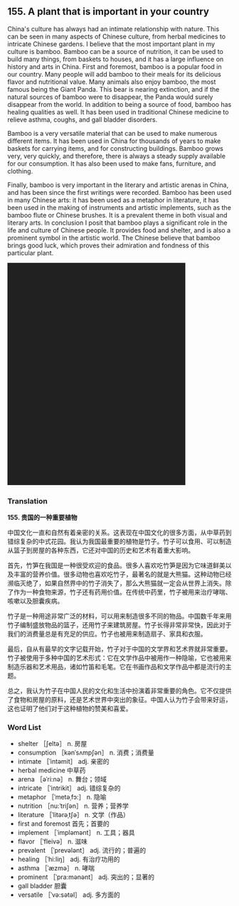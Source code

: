 ## 155. A plant that is important in your country

China's culture has always had an intimate relationship with nature. This can be seen in many aspects of Chinese culture, from herbal medicines to intricate Chinese gardens. I believe that the most important plant in my culture is bamboo. Bamboo can be a source of nutrition, it can be used to build many things, from baskets to houses, and it has a large influence on history and arts in China. First and foremost, bamboo is a popular food in our country. Many people will add bamboo to their meals for its delicious flavor and nutritional value. Many animals also enjoy bamboo, the most famous being the Giant Panda. This bear is nearing extinction, and if the natural sources of bamboo were to disappear, the Panda would surely disappear from the world. In addition to being a source of food, bamboo has healing qualities as well. It has been used in traditional Chinese medicine to relieve asthma, coughs, and gall bladder disorders.

Bamboo is a very versatile material that can be used to make numerous different items. It has been used in China for thousands of years to make baskets for carrying items, and for constructing buildings. Bamboo grows very, very quickly, and therefore, there is always a steady supply available for our consumption. It has also been used to make fans, furniture, and clothing.

Finally, bamboo is very important in the literary and artistic arenas in China, and has been since the first writings were recorded. Bamboo has been used in many Chinese arts: it has been used as a metaphor in literature, it has been used in the making of instruments and artistic implements, such as the bamboo flute or Chinese brushes. It is a prevalent theme in both visual and literary arts. In conclusion I posit that bamboo plays a significant role in the life and culture of Chinese people. It provides food and shelter, and is also a prominent symbol in the artistic world. The Chinese believe that bamboo brings good luck, which proves their admiration and fondness of this particular plant.

![](images/padding_400x500.png)

### Translation

**155. 贵国的一种重要植物**

中国文化一直和自然有着亲密的关系。这表现在中国文化的很多方面，从中草药到错综复杂的中式花园。我认为我国最重要的植物是竹子。竹子可以食用、可以制造从篮子到房屋的各种东西，它还对中国的历史和艺术有着重大影响。

首先，竹笋在我国是一种很受欢迎的食品。很多人喜欢吃竹笋是因为它味道鲜美以及丰富的营养价值。很多动物也喜欢吃竹子，最著名的就是大熊猫。这种动物已经濒临灭绝了，如果自然界中的竹子消失了，那么大熊猫就一定会从世界上消失。除了作为一种食物来源，竹子还有药用价值。在传统中药里，竹子被用来治疗哮喘、咳嗽以及胆囊疾病。

竹子是一种用途非常广泛的材料，可以用来制造很多不同的物品。中国数千年来用竹子编制盛放物品的篮子，还用竹子来建筑房屋。竹子长得非常非常快，因此对于我们的消费量总是有充足的供应。竹子也被用来制造扇子、家具和衣服。

最后，自从有最早的文字记载开始，竹子对于中国的文学界和艺术界就非常重要。竹子被使用于多种中国的艺术形式：它在文学作品中被用作一种隐喻，它也被用来制造乐器和艺术用品，诸如竹笛和毛笔。它在书画作品和文学作品中都是流行的主题。

总之，我认为竹子在中国人民的文化和生活中扮演着非常重要的角色。它不仅提供了食物和房屋的原料，还是艺术世界中突出的象征。中国人认为竹子会带来好运，这也证明了他们对于这种植物的赞美和喜爱。

### Word List

+ shelter ［ʃeltə］ n. 房屋
+ consumption ［kənˈsʌmpʃən］ n. 消费；消费量
+ intimate ［ˈintəmit］ adj. 亲密的
+ herbal medicine 中草药
+ arena ［əˈri:nə］ n. 舞台；领域
+ intricate ［ˈintrikit］ adj. 错综复杂的
+ metaphor ［ˈmetəˌfɔ:］ n. 隐喻
+ nutrition ［nu:ˈtriʃən］ n. 营养；营养学
+ literature ［ˈlitərəˌtʃə］ n. 文学（作品）
+ first and foremost 首先；首要的
+ implement ［ˈimpləmənt］ n. 工具；器具
+ flavor ［ˈfleivə］ n. 滋味
+ prevalent ［ˈprevələnt］ adj. 流行的；普遍的
+ healing ［ˈhi:liŋ］ adj. 有治疗功用的
+ asthma ［ˈæzmə］ n. 哮喘
+ prominent ［ˈpra:mənənt］ adj. 突出的；显著的
+ gall bladder 胆囊
+ versatile ［ˈvə:sətəl］ adj. 多方面的  


